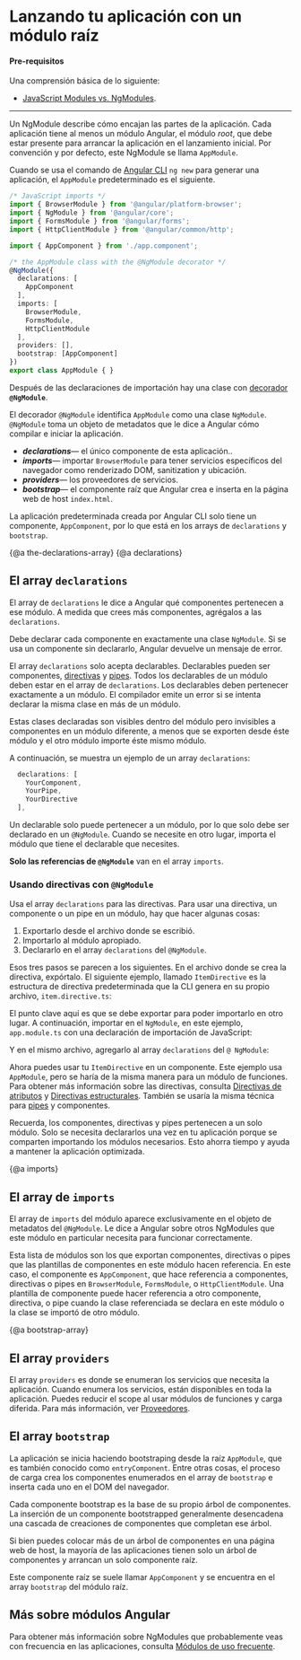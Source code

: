# Lanzando tu aplicación con un módulo raíz

#### Pre-requisitos

Una comprensión básica de lo siguiente:
* [JavaScript Modules vs. NgModules](guide/ngmodule-vs-jsmodule).

<hr />

Un NgModule describe cómo encajan las partes de la aplicación.
Cada aplicación tiene al menos un módulo Angular, el módulo _root_,
que debe estar presente para arrancar la aplicación en el lanzamiento inicial.
Por convención y por defecto, este NgModule se llama `AppModule`.

Cuando se usa el comando de [Angular CLI](cli) `ng new` para generar una aplicación, el `AppModule` predeterminado es el siguiente.

```typescript
/* JavaScript imports */
import { BrowserModule } from '@angular/platform-browser';
import { NgModule } from '@angular/core';
import { FormsModule } from '@angular/forms';
import { HttpClientModule } from '@angular/common/http';

import { AppComponent } from './app.component';

/* the AppModule class with the @NgModule decorator */
@NgModule({
  declarations: [
    AppComponent
  ],
  imports: [
    BrowserModule,
    FormsModule,
    HttpClientModule
  ],
  providers: [],
  bootstrap: [AppComponent]
})
export class AppModule { }

```

Después de las declaraciones de importación hay una clase con
[decorador](guide/glossary#decorator 'Explicando "Decorator"') **`@NgModule`**.

El decorador `@NgModule` identifica `AppModule` como una clase `NgModule`.
`@NgModule` toma un objeto de metadatos que le dice a Angular cómo compilar e iniciar la aplicación.

* **_declarations_**&mdash; el único componente de esta aplicación..
* **_imports_**&mdash; importar `BrowserModule` para tener servicios específicos del navegador como renderizado DOM, sanitization y ubicación.
* **_providers_**&mdash; los proveedores de servicios.
* **_bootstrap_**&mdash; el componente raíz que Angular crea e inserta
en la página web de host `index.html`.

La aplicación predeterminada creada por Angular CLI solo tiene un componente, `AppComponent`, por lo que
está en los arrays de `declarations` y `bootstrap`.

{@a the-declarations-array}
{@a declarations}

## El array `declarations`

El array de `declarations` le dice a Angular qué componentes pertenecen a ese módulo.
A medida que crees más componentes, agrégalos a las `declarations`.

Debe declarar cada componente en exactamente una clase `NgModule`.
Si se usa un componente sin declararlo, Angular devuelve un
mensaje de error.

El array `declarations` solo acepta declarables. Declarables pueden ser
componentes, [directivas](guide/attribute-directives) y [pipes](guide/pipes).
Todos los declarables de un módulo deben estar en el array de `declarations`.
Los declarables deben pertenecer exactamente a un módulo. El compilador emite
un error si se intenta declarar la misma clase en más de un módulo.

Estas clases declaradas son visibles dentro del módulo pero invisibles
a componentes en un módulo diferente, a menos que se exporten desde
éste módulo y el otro módulo importe éste mismo módulo.

A continuación, se muestra un ejemplo de un array `declarations`:

```typescript
  declarations: [
    YourComponent,
    YourPipe,
    YourDirective
  ],
```

Un declarable solo puede pertenecer a un módulo, por lo que solo debe ser declarado en
un `@NgModule`. Cuando se necesite en otro lugar,
importa el módulo que tiene el declarable que necesites.

**Solo las referencias de `@NgModule`** van en el array `imports`.


### Usando directivas con `@NgModule`

Usa el array `declarations` para las directivas.
Para usar una directiva, un componente o un pipe en un módulo, hay que hacer algunas cosas:

1. Exportarlo desde el archivo donde se escribió.
2. Importarlo al módulo apropiado.
3. Declararlo en el array `declarations` del `@NgModule`.


Esos tres pasos se parecen a los siguientes. En el archivo donde se crea la directiva, expórtalo.
El siguiente ejemplo, llamado `ItemDirective` es la estructura de directiva predeterminada que la CLI genera en su propio archivo, `item.directive.ts`:

<code-example path="bootstrapping/src/app/item.directive.ts" region="directive" header="src/app/item.directive.ts"></code-example>

El punto clave aquí es que se debe exportar para poder importarlo en otro lugar. A continuación, importar
en el `NgModule`, en este ejemplo, `app.module.ts` con una declaración de importación de JavaScript:

<code-example path="bootstrapping/src/app/app.module.ts" region="directive-import" header="src/app/app.module.ts"></code-example>

Y en el mismo archivo, agregarlo al array `declarations` del `@ NgModule`:

<code-example path="bootstrapping/src/app/app.module.ts" region="declarations" header="src/app/app.module.ts"></code-example>


Ahora puedes usar tu `ItemDirective` en un componente. Este ejemplo usa `AppModule`, pero se haría de la misma manera para un módulo de funciones. Para obtener más información sobre las directivas, consulta [Directivas de atributos](guide/attribute-directives) y [Directivas estructurales](guide/structural-directives). También se usaría la misma técnica para [pipes](guide/pipes) y componentes.

Recuerda, los componentes, directivas y pipes pertenecen a un solo módulo. Solo se necesita declararlos una vez en tu aplicación porque se comparten importando los módulos necesarios. Esto ahorra tiempo y ayuda a mantener la aplicación optimizada.


{@a imports}

## El array de `imports`

El array de `imports` del módulo aparece exclusivamente en el objeto de metadatos del `@NgModule`.
Le dice a Angular sobre otros NgModules que este módulo en particular necesita para funcionar correctamente.

Esta lista de módulos son los que exportan componentes, directivas o pipes
que las plantillas de componentes en este módulo hacen referencia. En este caso, el componente es
`AppComponent`, que hace referencia a componentes, directivas o pipes en `BrowserModule`,
`FormsModule`, o  `HttpClientModule`.
Una plantilla de componente puede hacer referencia a otro componente, directiva,
o pipe cuando la clase referenciada se declara en este módulo o
la clase se importó de otro módulo.

{@a bootstrap-array}

## El array `providers`

El array `providers` es donde se enumeran los servicios que necesita la aplicación. Cuando
enumera los servicios, están disponibles en toda la aplicación. Puedes reducir el scope
al usar módulos de funciones y carga diferida. Para más información, ver
[Proveedores](guide/providers).

## El array `bootstrap`

La aplicación se inicia haciendo bootstraping desde la raíz `AppModule`, que es
también conocido como `entryComponent`.
Entre otras cosas, el proceso de carga crea los componentes enumerados en el array de `bootstrap`
e inserta cada uno en el DOM del navegador.

Cada componente bootstrap es la base de su propio árbol de componentes.
La inserción de un componente bootstrapped generalmente desencadena una cascada de
creaciones de componentes que completan ese árbol.

Si bien puedes colocar más de un árbol de componentes en una página web de host,
la mayoría de las aplicaciones tienen solo un árbol de componentes y arrancan un solo componente raíz.

Este componente raíz se suele llamar `AppComponent` y se encuentra en el
array `bootstrap` del módulo raíz.


## Más sobre módulos Angular

Para obtener más información sobre NgModules que probablemente veas con frecuencia en las aplicaciones,
consulta [Módulos de uso frecuente](guide/frequent-ngmodules).
